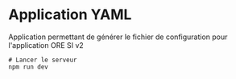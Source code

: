 # Application YAML

Application permettant de générer le fichier de configuration pour l'application ORE SI v2

```shell
# Lancer le serveur
npm run dev
```